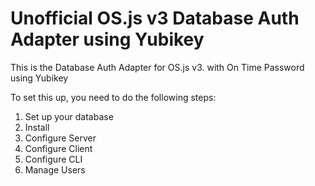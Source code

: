 # Unofficial OS.js v3 Database Auth Adapter using Yubikey

This is the Database Auth Adapter for OS.js v3. with On Time Password using Yubikey

To set this up, you need to do the following steps:

1. Set up your database
2. Install
3. Configure Server
4. Configure Client
5. Configure CLI
6. Manage Users

